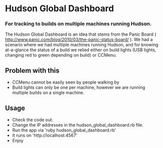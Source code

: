 Hudson Global Dashboard
============

### For tracking to builds on multiple machines running Hudson. ###

The Hudson Global Dashboard is an idea that stems from the Panic Board ( http://www.panic.com/blog/2010/03/the-panic-status-board/ ). We had a scenario where we had multiple machines running Hudson, and for knowing at-a-glance the status of a build we relied either on build lights (USB lights, changing red to green depending on build) or CCMenu.

## Problem with this ##
* CCMenu cannot be easily seen by people walking by
* Build lights can only be one per machine, however we are running multiple builds on a single machine.

## Usage ##
* Check the code out.
* Change the IP addresses in the hudson_global_dashboard.rb file.
* Run the app via 'ruby hudson_global_dashboard.rb'
* It runs on 'http://localhost:4567'
* Enjoy 
